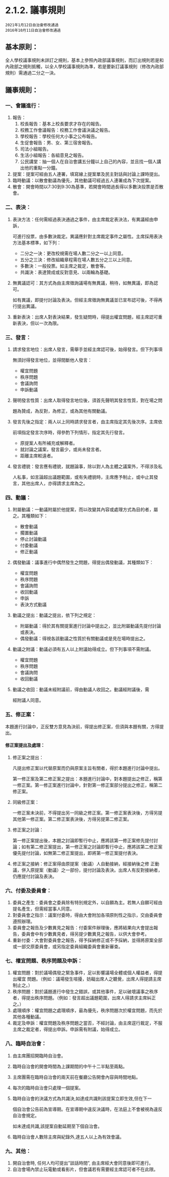 # 2.1.2. 議事規則

```
2021年1月12日自治會修改通過
2016年10月11日自治會修改通過
```

## 基本原則：

全人學校議事規則未詳訂之規則，基本上參照內政部議事規則，而訂出規則若是和內政部之規則抵觸，以全人學校議事規則為準，若是要新訂議事規則（修改內政部規則）需通過二分之一決。

## 議事規則：

### 一、會議進行：

1. 報告：
   1. 校長報告：基本上校長要求才存在的報告。
   2. 校務工作會議報告：校務工作會議決議之報告。
   3. 學校報告：學校任何大小事之公布報告。
   4. 生促會報告：男、女、第三宿舍報告。
   5. 司法小組報告。
   6. 生活小組報告：各組意見之報告。
   7. 公民講堂：抽一個人在自治會講五分鐘以上自己的內容，並且找一個人講出他的重點一分鐘。
2. 提案：提案可經由五人連署，填寫線上提案單及民主對話與討論上課時提出。
3. 臨時動議：以散會動議為優先，其他動議可經過五人連署成為下次提案。
4. 散會：開會時間以7:30到9:30為基準，若開會時間過長得以多數決投票是否散會。

### 二、表決：

1.  表決方法：任何需經過表決通過之事件，由主席裁定表決法，有異議經由申訴，

    可進行投票，由多數決裁定。異議應針對主席裁定事件之屬性。主席採用表決方法基本標準，如下列：

    * 二分之一決：更改校規需在場人數二分之一以上同意。
    * 五分之三決：修改組織章程需在場人數五分之三以上同意。
    * 多數決：一般投票。如主席之裁定，散會等。
    * 共識決：表達贊成或反對意見、以兩輪為基礎。
2.  無異議認可：其方式為由主席徵詢議場有無異議，稍待，如無異議，即為認可。

    如有異議，即提付討論及表決。但經主席徵詢無異議並已宣布認可後，不得再行提出異議。
3. 重新表決：出席人對表決結果，發生疑問時，得提出權宜問題，經主席認可重新表決，但以一次為限。

### 三、發言：

1.  請求發言地位：出席人發言，需舉手並經主席認可後，始得發言。但下列事項

    無須討得發言地位，並得間斷他人發言：

    * 權宜問題
    * 秩序問題
    * 會議詢問
    * 申訴動議
2.  聲明發言性質：出席人取得發言地位後，須首先聲明其發言性質，對在場之問

    題為贊成，為反對，為修正，或為其他有關動議。
3.  發言先後之指定：兩人以上同時請求發言者，由主席指定其先後次序。主席依

    前項指定發言次序時，得參酌下列情形，指定其先行發言。

    * 原提案人有所補充或解釋者。
    * 就討論之議案，發言最少，或尚未發言者。
    * 距離主席較遠者。
4.  發言禮貌：發言應有禮貌，就題論事，除以對人為主體之議案外，不得涉及私

    人私事，如言論超出議題範圍，或有失禮貌時，主席應予制止，或中止其發言，其他出席人，亦得請求主席為之。

### 四、動議：

1. 附屬動議：一動議附屬於他提案，而以改變其內容或處理方式為目的者，屬之。其種類如下：
   * 散會動議
   * 擱置動議
   * 停止討論動議
   * 付委動議
   * 修正動議
2. 偶發動議：議事進行中偶然發生之問題，得提出偶發動議，其種類如下：
   * 權宜問題
   * 秩序問題
   * 會議詢問
   * 收回動議
   * 申訴
   * 表決方式動議
3. 動議之提出：動議之提出，依下列之規定：
   * 附屬動議：得於其有關提案進行討論中提出之，並比附屬動議先提付討論或表決。
   * 偶發動議：得視各該動議之性質於有關動議或是見在場時提出之。
4. 動議之附議：動議必須有五人以上附議始得成立。但下列事項不需附議。
   * 權宜問題
   * 秩序問題
   * 會議詢問
   * 收回動議
5.  動議之收回：動議未經附議前，得由動議人收回之。動議經附議後，需

    經附議人同意。

### 五、修正案：

本題進行討論中，正反雙方意見為決前，得提出修正案，但須與本題有關，方得提出。

#### 修正案提出及處理：

1.  修正案之提出：

    凡提出修正案以代替原案而仍與原案主旨有關者，得於本題進行討論中提出。

    第一修正案及第二修正案之提出：本題進行討論中，對本題提出之修正，稱第一修正案。第一修正案進行討論中，針對第一修正案部分提出之修正，稱第二修正案。
2.  同級修正案：

    一修正案未決前，不得提出另一同級之修正案。第一修正案表決後，方得另提其他第一修正案。第二修正案表決後，方得另提第二修正案。
3.  修正案之討論：

    第一修正案提出後，本題之討論即暫行中止，應將該第一修正案修先提付討論；如有第二修正案提出，第一修正案之討論即暫行中止，應將該第二修正案優先提付討論，如無第二修正案提出，即將第一修正案提付表決。
4. 修正案之接納：修正案得由原提案（動議）人自動接納，經接納後之修                 正動議，併入原提案（動議）之一部份，提付討論及表決。出席人有反對接納者，仍應提付討論及表決。

### 六、付委及委員會：

1. 委員之產生：委員會之委員除有特別規定外，以自願為主。若無人自願可經由提名產生，但需經當事人同意。
2. 對委員會之指示：議案付委時，得由大會附加各項原則性之指示，交由委員會遵照辦理。
3. 委員會之報告及少數異見之報告：付委案件辦理後，應將結果向大會提出報告，委員會中有少數異見者，得另提少數異見之報告，以供大會參考。
4. 重新付委：大會對委員會之報告，得予採納修正或不予採納，並得將原案全部或一部交原委員會，或另指定委員組織委員會重新審查。

### 七、權宜問題、秩序問題及申訴：

1. 權宜問題：對於議場偶發之緊急事件，足以影響議場全體或個人權益者，得提出權宜   問題。（例如：議場發生喧擾，妨礙出席人之聽覺，出席人得提請主席制止之。）
2. 秩序問題：對於議題進行中發生之錯誤，或其他事件，足以破壞議事之秩序者，得提出秩序問題。（例如：發言超出議題範圍，出席人得請求主席糾正之。）
3. 處理順序：權宜問題之處理順序，最為優先，秩序問題次於權宜問題，而先於其他各種動議。
4. 裁定及申訴：權宜問題及秩序問題之當否，不經討論，由主席逕行裁定，不服主席之裁定者，得提出申訴。申訴需有附議，始得成立。

### 八、臨時自治會：

1. 由主席團招開臨時自治會。
2. 臨時自治會的開會時間為上課期間的中午十二半點至兩點。
3. 主席團需在臨時自治會的兩天前在餐廳公告開會內容與時間地點。
4. 每次的臨時自治會只處理一個提案。
5.  臨時自治會的決議方式為共識決,如達成共識則該提案立即生效,但在下一

    個自治會公告前為宣導期。在宣導期中違反決議時，在法庭上不會被視為違反自治會規定。

    如未達成共識,該提案自動延期至下個自治會。
6. 臨時自治會人數除主席與紀錄外,達五人以上為有效會議。

### 九、其他：

1. 開自治會時, 任何人均可提出”談話時間”, 由主席經大會同意後即可進行。
2. 自治會場內禁止玩電動或看影片，但會議若有需要經主席認可者不在此限。
